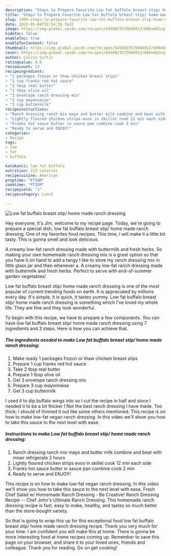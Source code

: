 ```yaml
---
description: "Steps to Prepare Favorite Low fat buffalo breast stip/ home made ranch dressing"
title: "Steps to Prepare Favorite Low fat buffalo breast stip/ home made ranch dressing"
slug: 1094-steps-to-prepare-favorite-low-fat-buffalo-breast-stip-home-made-ranch-dressing
date: 2022-05-04T22:54:26.562Z
image: https://img-global.cpcdn.com/recipes/6450023575846912/680x482cq70/low-fat-buffalo-breast-stip-home-made-ranch-dressing-recipe-main-photo.jpg
hideToc: false
enableToc: true
enableTocContent: false
thumbnail: https://img-global.cpcdn.com/recipes/6450023575846912/680x482cq70/low-fat-buffalo-breast-stip-home-made-ranch-dressing-recipe-main-photo.jpg
cover: https://img-global.cpcdn.com/recipes/6450023575846912/680x482cq70/low-fat-buffalo-breast-stip-home-made-ranch-dressing-recipe-main-photo.jpg
author: Calvin Curtis
ratingvalue: 4.8
reviewcount: 23
recipeingredient:
- "1 packages frozon or thaw chicken breast stips"
- "1 cup franks red hot sauce"
- "2 tbsp real butter"
- "1 tbsp olive oil"
- "3 envelope ranch dressing mix"
- "3 cup mayonnaise"
- "3 cup buttermilk"
recipeinstructions:
- "Ranch dressing ranch mix mayo and butter milk combine and beat with mixer refrigerate 2 hours"
- "Lightly floured chicken strips evoo in skillet cook 12 min each side"
- "Franks hot sauce butter in sauce pan combine cook 2 min"
- "Ready to serve and ENJOY!"
categories:
- Recipe
tags:
- low
- fat
- buffalo

katakunci: low fat buffalo 
nutrition: 223 calories
recipecuisine: American
preptime: "PT38M"
cooktime: "PT35M"
recipeyield: "1"
recipecategory: Lunch

---
```



![Low fat buffalo breast stip/ home made ranch dressing](https://img-global.cpcdn.com/recipes/6450023575846912/680x482cq70/low-fat-buffalo-breast-stip-home-made-ranch-dressing-recipe-main-photo.jpg)

Hey everyone, it's Jim, welcome to my recipe page. Today, we're going to prepare a special dish, low fat buffalo breast stip/ home made ranch dressing. One of my favorites food recipes. This time, I will make it a little bit tasty. This is gonna smell and look delicious.

A creamy low-fat ranch dressing made with buttermilk and fresh herbs. So making your own homemade ranch dressing mix is a great option so that you have it on hand to add a tangy I like to store my ranch dressing mix in little glass jar and then whenever a. A creamy low-fat ranch dressing made with buttermilk and fresh herbs. Perfect to serve with end-of-summer garden vegetables!

Low fat buffalo breast stip/ home made ranch dressing is one of the most popular of current trending foods on earth. It is appreciated by millions every day. It's simple, it is quick, it tastes yummy. Low fat buffalo breast stip/ home made ranch dressing is something which I've loved my whole life. They are fine and they look wonderful.


To begin with this recipe, we have to prepare a few components. You can have low fat buffalo breast stip/ home made ranch dressing using 7 ingredients and 3 steps. Here is how you can achieve that.

<!--inarticleads1-->

##### The ingredients needed to make Low fat buffalo breast stip/ home made ranch dressing:

1. Make ready 1 packages frozon or thaw chicken breast stips
1. Prepare 1 cup franks red hot sauce
1. Take 2 tbsp real butter
1. Prepare 1 tbsp olive oil
1. Get 3 envelope ranch dressing mix
1. Prepare 3 cup mayonnaise
1. Get 3 cup buttermilk


I used it to dip buffalo wings into so I cut the recipe in half and since I needed it to be a bit thicker I Not the best ranch dressing I have made. Too thick; I should of thinned it out like some others mentioned. This recipe is on how to make low-fat vegan ranch dressing. In this video we&#39;ll show you how to take this sauce to the next level with ease. 

<!--inarticleads2-->

##### Instructions to make Low fat buffalo breast stip/ home made ranch dressing:

1. Ranch dressing ranch mix mayo and butter milk combine and beat with mixer refrigerate 2 hours
1. Lightly floured chicken strips evoo in skillet cook 12 min each side
1. Franks hot sauce butter in sauce pan combine cook 2 min
1. Ready to serve and ENJOY!

This recipe is on how to make low-fat vegan ranch dressing. In this video we&#39;ll show you how to take this sauce to the next level with ease. Fresh Chef Salad w/ Homemade Ranch Dressing - Be Creative! Ranch Dressing Recipe -- Chef John&#39;s Ultimate Ranch Dressing. This homemade ranch dressing recipe is fast, easy to make, healthy, and tastes so much better than the store-bought variety. 

So that is going to wrap this up for this exceptional food low fat buffalo breast stip/ home made ranch dressing recipe. Thank you very much for your time. I am confident you will make this at home. There is gonna be more interesting food at home recipes coming up. Remember to save this page on your browser, and share it to your loved ones, friends and colleague. Thank you for reading. Go on get cooking!
